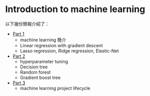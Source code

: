 # Introduction to machine learning

以下幾份簡報介紹了：
- [Part 1](https://www.canva.com/design/DAF-dcF-c-A/DWs8MLm-Bo5D06Su_6tXNA/view?utm_content=DAF-dcF-c-A&utm_campaign=designshare&utm_medium=link&utm_source=editor)
    - machine learning 簡介
    - Linear regression with gradient descent
    - Lasso regression, Ridge regression, Elastic-Net
- [Part 2](https://www.canva.com/design/DAF8RQ_SO-U/8S897MwxHqHAdAs0bZzHsQ/view?utm_content=DAF8RQ_SO-U&utm_campaign=designshare&utm_medium=link&utm_source=editor)
    - hyperparameter tuning
    - Decision tree
    - Random forest
    - Gradient boost tree
- [Part 3](https://www.canva.com/design/DAF9JWxZL54/qYMGyu_nEtJmcHZFKvnriw/view?utm_content=DAF9JWxZL54&utm_campaign=designshare&utm_medium=link&utm_source=editor)
    - machine learning project lifecycle